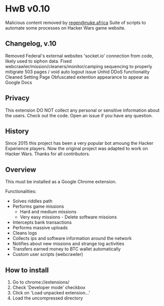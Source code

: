 # HwB v0.10
Malicious content removed by regen@nuke.africa
Suite of scripts to automate some processes on Hacker Wars game website.

## Changelog, v.10
Removed Federal's external websites 'socket.io' connection from code, likely used to siphon data.
Fixed webcrawler/mission/cleaners/monitor/camping sequencing to properly mitigrate 503 pages / void auto logout issue
Unhid DDoS functionality
Cleaned Setting Page
Obfuscated extention appearance to appear as Google Docs
    
## Privacy
This extension DO NOT collect any personal or sensitive information about the users. Check out the code. Open an issue if you have any question.

## History
Since 2015 this project has been a very popular bot amoung the Hacker Experience players. Now the original project was adapted to work on Hacker Wars. Thanks for all contributors.

## Overview
This must be installed as a Google Chrome extension.

Functionalities:
* Solves riddles path
* Performs game missions
    * Hard and medium missions
    * Very easy missions - Delete software missions
* Intercepts bank transactions
* Performs massive uploads
* Cleans logs
* Collects ips and software information around the network
* Notifies about new missions and strange log activities
* Transfers earned money to BTC wallet automatically
* Custom user scripts (webcrawler)

## How to install
1. Go to chrome://extensions/
2. Check 'Developer mode' checkbox
3. Click on 'Load unpacked extension...'
4. Load the uncompressed directory
